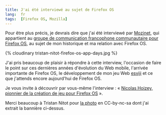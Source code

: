 ```yaml
---
title: J'ai été interviewé au sujet de Firefox OS
lang:  fr
tags:  [Firefox OS, Mozilla]
---
```


Pour être plus précis, je devrais dire que j'ai été interviewé par [Mozinet](http://blogzinet.free.fr/blog/index.php?pages/a-propos), qui appartient au [groupe de communication francophone communautaire pour Firefox OS](http://wiki.mozfr.org/FirefoxOS/GroupeCommunication), au sujet de mon historique et ma relation avec Firefox OS.

{% cloudinary tristan-nitot-firefox-os-app-days.jpg %}

J'ai pris beaucoup de plaisir à répondre à cette interview, l'occasion de faire le point sur ces dernières années d'évolution du Web mobile, l'arrivée importante de Firefox OS, le développement de mon jeu Web [esviji](http://esviji.com/) et ce que j'attends encore aujourd'hui de Firefox OS.

Je vous invite à découvrir par vous-même l'interview : « [Nicolas Hoizey, pionnier de la création de jeu pour Firefox OS](https://firefoxos.mozfr.org/post/2015/09/Nicolas-Hoizey-pionnier-creation-jeu-Firefox-OS) ».

Merci beaucoup à Tristan Nitot pour [la photo](https://www.flickr.com/photos/nitot/8418894223/) en CC-by-nc-sa dont j'ai extrait la bannière ci-dessus.
